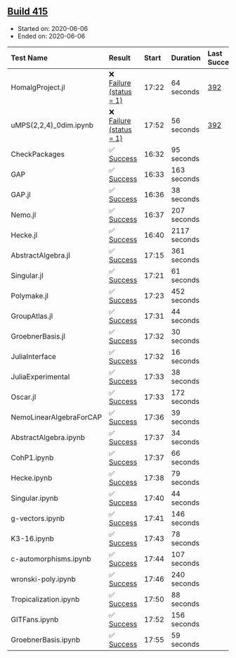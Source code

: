 ## [Build 415](https://oscarci.mathematik.uni-kl.de/job/oscar-julia-1.4/415/)

* Started on: 2020-06-06
* Ended on: 2020-06-06

| Test Name    | Result | Start | Duration | Last Success | First Failure |
|:-------------|:-------|:------|:---------|:-------------|:--------------|
| HomalgProject.jl | ❌ [Failure (status = 1)](https://oscarci.mathematik.uni-kl.de/job/oscar-julia-1.4/415/artifact/logs/build-415/HomalgProject.jl.log) | 17:22 | 64 seconds | [392](https://oscarci.mathematik.uni-kl.de/job/oscar-julia-1.4/392/) | [393](https://oscarci.mathematik.uni-kl.de/job/oscar-julia-1.4/393/) |
| uMPS(2,2,4)_0dim.ipynb | ❌ [Failure (status = 1)](https://oscarci.mathematik.uni-kl.de/job/oscar-julia-1.4/415/artifact/logs/build-415/uMPS-2-2-4-_0dim.ipynb.log) | 17:52 | 56 seconds | [392](https://oscarci.mathematik.uni-kl.de/job/oscar-julia-1.4/392/) | [393](https://oscarci.mathematik.uni-kl.de/job/oscar-julia-1.4/393/) |
| CheckPackages | ✅ [Success](https://oscarci.mathematik.uni-kl.de/job/oscar-julia-1.4/415/artifact/logs/build-415/CheckPackages.log) | 16:32 | 95 seconds |  |  |
| GAP | ✅ [Success](https://oscarci.mathematik.uni-kl.de/job/oscar-julia-1.4/415/artifact/logs/build-415/GAP.log) | 16:33 | 163 seconds |  |  |
| GAP.jl | ✅ [Success](https://oscarci.mathematik.uni-kl.de/job/oscar-julia-1.4/415/artifact/logs/build-415/GAP.jl.log) | 16:36 | 38 seconds |  |  |
| Nemo.jl | ✅ [Success](https://oscarci.mathematik.uni-kl.de/job/oscar-julia-1.4/415/artifact/logs/build-415/Nemo.jl.log) | 16:37 | 207 seconds |  |  |
| Hecke.jl | ✅ [Success](https://oscarci.mathematik.uni-kl.de/job/oscar-julia-1.4/415/artifact/logs/build-415/Hecke.jl.log) | 16:40 | 2117 seconds |  |  |
| AbstractAlgebra.jl | ✅ [Success](https://oscarci.mathematik.uni-kl.de/job/oscar-julia-1.4/415/artifact/logs/build-415/AbstractAlgebra.jl.log) | 17:15 | 361 seconds |  |  |
| Singular.jl | ✅ [Success](https://oscarci.mathematik.uni-kl.de/job/oscar-julia-1.4/415/artifact/logs/build-415/Singular.jl.log) | 17:21 | 61 seconds |  |  |
| Polymake.jl | ✅ [Success](https://oscarci.mathematik.uni-kl.de/job/oscar-julia-1.4/415/artifact/logs/build-415/Polymake.jl.log) | 17:23 | 452 seconds |  |  |
| GroupAtlas.jl | ✅ [Success](https://oscarci.mathematik.uni-kl.de/job/oscar-julia-1.4/415/artifact/logs/build-415/GroupAtlas.jl.log) | 17:31 | 44 seconds |  |  |
| GroebnerBasis.jl | ✅ [Success](https://oscarci.mathematik.uni-kl.de/job/oscar-julia-1.4/415/artifact/logs/build-415/GroebnerBasis.jl.log) | 17:32 | 30 seconds |  |  |
| JuliaInterface | ✅ [Success](https://oscarci.mathematik.uni-kl.de/job/oscar-julia-1.4/415/artifact/logs/build-415/JuliaInterface.log) | 17:32 | 16 seconds |  |  |
| JuliaExperimental | ✅ [Success](https://oscarci.mathematik.uni-kl.de/job/oscar-julia-1.4/415/artifact/logs/build-415/JuliaExperimental.log) | 17:33 | 38 seconds |  |  |
| Oscar.jl | ✅ [Success](https://oscarci.mathematik.uni-kl.de/job/oscar-julia-1.4/415/artifact/logs/build-415/Oscar.jl.log) | 17:33 | 172 seconds |  |  |
| NemoLinearAlgebraForCAP | ✅ [Success](https://oscarci.mathematik.uni-kl.de/job/oscar-julia-1.4/415/artifact/logs/build-415/NemoLinearAlgebraForCAP.log) | 17:36 | 39 seconds |  |  |
| AbstractAlgebra.ipynb | ✅ [Success](https://oscarci.mathematik.uni-kl.de/job/oscar-julia-1.4/415/artifact/logs/build-415/AbstractAlgebra.ipynb.log) | 17:37 | 34 seconds |  |  |
| CohP1.ipynb | ✅ [Success](https://oscarci.mathematik.uni-kl.de/job/oscar-julia-1.4/415/artifact/logs/build-415/CohP1.ipynb.log) | 17:37 | 66 seconds |  |  |
| Hecke.ipynb | ✅ [Success](https://oscarci.mathematik.uni-kl.de/job/oscar-julia-1.4/415/artifact/logs/build-415/Hecke.ipynb.log) | 17:38 | 79 seconds |  |  |
| Singular.ipynb | ✅ [Success](https://oscarci.mathematik.uni-kl.de/job/oscar-julia-1.4/415/artifact/logs/build-415/Singular.ipynb.log) | 17:40 | 44 seconds |  |  |
| g-vectors.ipynb | ✅ [Success](https://oscarci.mathematik.uni-kl.de/job/oscar-julia-1.4/415/artifact/logs/build-415/g-vectors.ipynb.log) | 17:41 | 146 seconds |  |  |
| K3-16.ipynb | ✅ [Success](https://oscarci.mathematik.uni-kl.de/job/oscar-julia-1.4/415/artifact/logs/build-415/K3-16.ipynb.log) | 17:43 | 78 seconds |  |  |
| c-automorphisms.ipynb | ✅ [Success](https://oscarci.mathematik.uni-kl.de/job/oscar-julia-1.4/415/artifact/logs/build-415/c-automorphisms.ipynb.log) | 17:44 | 107 seconds |  |  |
| wronski-poly.ipynb | ✅ [Success](https://oscarci.mathematik.uni-kl.de/job/oscar-julia-1.4/415/artifact/logs/build-415/wronski-poly.ipynb.log) | 17:46 | 240 seconds |  |  |
| Tropicalization.ipynb | ✅ [Success](https://oscarci.mathematik.uni-kl.de/job/oscar-julia-1.4/415/artifact/logs/build-415/Tropicalization.ipynb.log) | 17:50 | 88 seconds |  |  |
| GITFans.ipynb | ✅ [Success](https://oscarci.mathematik.uni-kl.de/job/oscar-julia-1.4/415/artifact/logs/build-415/GITFans.ipynb.log) | 17:52 | 156 seconds |  |  |
| GroebnerBasis.ipynb | ✅ [Success](https://oscarci.mathematik.uni-kl.de/job/oscar-julia-1.4/415/artifact/logs/build-415/GroebnerBasis.ipynb.log) | 17:55 | 59 seconds |  |  |
